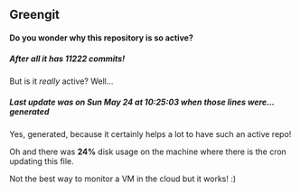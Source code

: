## Greengit

#### Do you wonder why this repository is so active?

##### After all it has 11222 commits!

But is it *really* active? Well...

##### Last update was on Sun May 24 at 10:25:03 when those lines were... generated

Yes, generated, because it certainly helps a lot to have such an active repo!

Oh and there was **24%** disk usage on the machine
where there is the cron updating this file.

Not the best way to monitor a VM in the cloud but it works! :)
